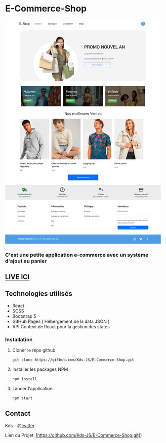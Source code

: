 # E-Commerce-Shop

[![E-shop App](./src/Images/home.png)](https://twitter.com/kds_JS)

### C'est une petite application e-commerce avec un système d'ajout au panier

## [LIVE ICI](e-shop-chi.vercel.app/)

## Technologies utilisés 
 - React
 - SCSS
 - Bootstrap 5
 - GitHub Pages ( Hébergement de la data JSON )
 - API Context de React pour la gestion des states

### Installation

1. Cloner le repo github
   ```sh
   git clone https://github.com/Kds-JS/E-Commerce-Shop.git
   ```
2. Installer les packages NPM
   ```sh
   npm install
   ```
3. Lancer l'application
   ```sh
   npm start
   ```

## Contact

Kds - [@twitter](https://twitter.com/kds_JS) 

Lien du Projet: [https://github.com/Kds-JS/E-Commerce-Shop.git])

